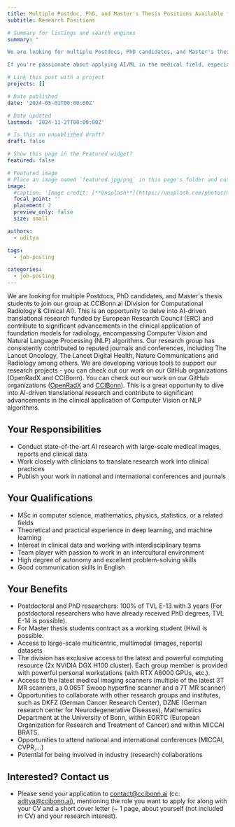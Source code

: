```yaml
---
title: Multiple Postdoc, PhD, and Master's Thesis Positions Available for Advancing Foundation Models in Radiology (funded by ERC)
subtitle: Research Positions

# Summary for listings and search engines
summary: "

We are looking for multiple Postdocs, PhD candidates, and Master's thesis students to join our group at CCIBonn.ai (Division for Computational Radiology & Clinical AI). This is an opportunity to delve into AI-driven translational research and contribute to significant advancements in the clinical application of foundation models for radiology, encompassing Computer Vision and Natural Language Processing (NLP) algorithms.

If you're passionate about applying AI/ML in the medical field, especially in developing foundation models for radiology through our European Research Council (ERC Consolidator Grant) funded project AI-Next, please check out our job description (attached PDF) and reach out to us at contact@ccibonn.ai (cc: aditya.rastogi@ukbonn.de). Mention the role you wish to apply for and include your CV along with a short cover letter (~ 1 page, about yourself (not included in CV) and your research interest)."

# Link this post with a project
projects: []

# Date published
date: '2024-05-01T00:00:00Z'

# Date updated
lastmod: '2024-11-27T00:00:00Z'

# Is this an unpublished draft?
draft: false

# Show this page in the Featured widget?
featured: false

# Featured image
# Place an image named `featured.jpg/png` in this page's folder and customize its options here.
image:
  #caption: 'Image credit: [**Unsplash**](https://unsplash.com/photos/CpkOjOcXdUY)'
  focal_point: ''
  placement: 2
  preview_only: false
  size: small

authors:
  - aditya

tags:
  - job-posting

categories:
  - job-posting
---
```


We are looking for multiple Postdocs, PhD candidates, and Master's thesis students to join our group at CCIBonn.ai (Division for Computational Radiology & Clinical AI). This is an opportunity to delve into AI-driven translational research funded by European Research Council (ERC) and contribute to significant advancements in the clinical application of foundation models for radiology, encompassing Computer Vision and Natural Language Processing (NLP) algorithms. Our research group has consistently contributed to reputed journals and conferences, including The Lancet Oncology, The Lancet Digital Health, Nature Communications and Radiology among others. We are developing various tools to support our research projects - you can check out our work on our GitHub organizations (OpenRadX and CCIBonn). You can check out our work on our GitHub organizations ([OpenRadX](https://github.com/openradx) and [CCIBonn](https://github.com/CCI-Bonn)). This is a great opportunity to dive into AI-driven translational research and contribute to significant advancements in the clinical application of Computer Vision or NLP algorithms. 

## Your Responsibilities

- Conduct state-of-the-art AI research with large-scale medical images, reports and clinical data 
- Work closely with clinicians to translate research work into clinical practices 
- Publish your work in national and international conferences and journals 

## Your Qualifications

- MSc in computer science, mathematics, physics, statistics, or a related fields 
- Theoretical and practical experience in deep learning, and machine learning 
- Interest in clinical data and working with interdisciplinary teams 
- Team player with passion to work in an intercultural environment 
- High degree of autonomy and excellent problem-solving skills
- Good communication skills in English

## Your Benefits

- Postdoctoral and PhD researchers: 100% of TVL E-13 with 3 years (For postdoctoral researchers who have already received PhD degrees, TVL E-14 is possible).
- For Master thesis students contract as a working student (Hiwi) is possible. 
- Access to large-scale multicentric, multimodal (images, reports) datasets 
- The division has exclusive access to the latest and powerful computing resource (2x NVIDIA DGX H100 cluster). Each group member is provided with powerful personal workstations (with RTX A6000 GPUs, etc.). 
- Access to the latest medical imaging scanners (multiple of the latest 3T MR scanners, a 0.065T Swoop hyperfine scanner and a 7T MR scanner) 
- Opportunities to collaborate with other research groups and institutes, such as DKFZ (German Cancer Research Center), DZNE (German research center for Neurodegenerative Diseases), Mathematics Department at the University of Bonn, within EORTC (European Organization for Research and Treatment of Cancer) and within MICCAI BRATS.  
- Opportunities to attend national and international conferences (MICCAI, CVPR,...) 
- Potential for being involved in industry (research) collaborations 

## Interested? Contact us

- Please send your application to contact@ccibonn.ai (cc: aditya@ccibonn.ai), mentioning the role you want to apply for along with your CV and a short cover letter (~ 1 page, about yourself (not included in CV) and your research interest).
